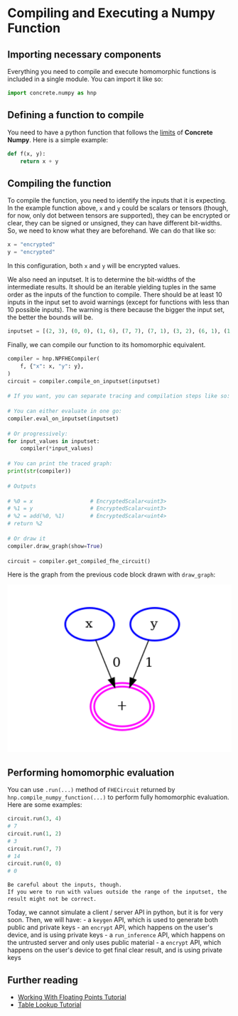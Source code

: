 # Compiling and Executing a Numpy Function

## Importing necessary components

Everything you need to compile and execute homomorphic functions is included in a single module. You can import it like so:

```python
import concrete.numpy as hnp
```

## Defining a function to compile

You need to have a python function that follows the [limits](../explanation/fhe_and_framework_limits.md) of **Concrete Numpy**. Here is a simple example:

<!--pytest-codeblocks:cont-->
```python
def f(x, y):
    return x + y
```

## Compiling the function

To compile the function, you need to identify the inputs that it is expecting. In the example function above, `x` and `y` could be scalars or tensors (though, for now, only dot between tensors are supported), they can be encrypted or clear, they can be signed or unsigned, they can have different bit-widths. So, we need to know what they are beforehand. We can do that like so:

<!--pytest-codeblocks:cont-->
```python
x = "encrypted"
y = "encrypted"
```

In this configuration, both `x` and `y` will be encrypted values.

We also need an inputset. It is to determine the bit-widths of the intermediate results. It should be an iterable yielding tuples in the same order as the inputs of the function to compile. There should be at least 10 inputs in the input set to avoid warnings (except for functions with less than 10 possible inputs). The warning is there because the bigger the input set, the better the bounds will be.

<!--pytest-codeblocks:cont-->
```python
inputset = [(2, 3), (0, 0), (1, 6), (7, 7), (7, 1), (3, 2), (6, 1), (1, 7), (4, 5), (5, 4)]
```

Finally, we can compile our function to its homomorphic equivalent.

<!--pytest-codeblocks:cont-->
```python
compiler = hnp.NPFHECompiler(
    f, {"x": x, "y": y},
)
circuit = compiler.compile_on_inputset(inputset)

# If you want, you can separate tracing and compilation steps like so:

# You can either evaluate in one go:
compiler.eval_on_inputset(inputset)

# Or progressively:
for input_values in inputset:
    compiler(*input_values)

# You can print the traced graph:
print(str(compiler))

# Outputs

# %0 = x                  # EncryptedScalar<uint3>
# %1 = y                  # EncryptedScalar<uint3>
# %2 = add(%0, %1)        # EncryptedScalar<uint4>
# return %2

# Or draw it
compiler.draw_graph(show=True)

circuit = compiler.get_compiled_fhe_circuit()

```

Here is the graph from the previous code block drawn with `draw_graph`:

![Drawn graph of previous code block](../../_static/howto/compiling_and_executing_example_graph.png)

## Performing homomorphic evaluation

You can use `.run(...)` method of `FHECircuit` returned by `hnp.compile_numpy_function(...)` to perform fully homomorphic evaluation. Here are some examples:

<!--pytest-codeblocks:cont-->
```python
circuit.run(3, 4)
# 7
circuit.run(1, 2)
# 3
circuit.run(7, 7)
# 14
circuit.run(0, 0)
# 0
```

```{caution}
Be careful about the inputs, though.
If you were to run with values outside the range of the inputset, the result might not be correct.
```

Today, we cannot simulate a client / server API in python, but it is for very soon. Then, we will have:
    - a `keygen` API, which is used to generate both public and private keys
    - an `encrypt` API, which happens on the user's device, and is using private keys
    - a `run_inference` API, which happens on the untrusted server and only uses public material
    - a `encrypt` API, which happens on the user's device to get final clear result, and is using private keys

## Further reading

- [Working With Floating Points Tutorial](../tutorial/working_with_floating_points.md)
- [Table Lookup Tutorial](../tutorial/table_lookup.md)
